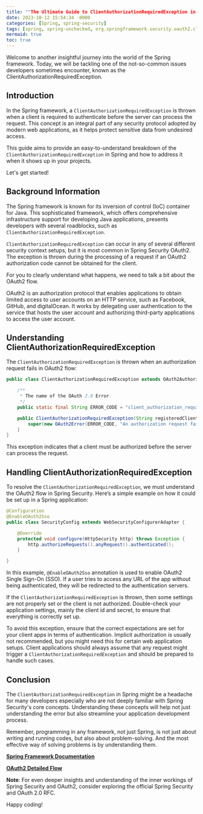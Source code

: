 ```yaml
---
title: ""The Ultimate Guide to ClientAuthorizationRequiredException in Spring Framework""
date: 2023-10-12 15:54:34 -0000
categories: [Spring, spring-security]
tags: [spring, spring-unchecked, org.springframework.security.oauth2.client]
mermaid: true
toc: true
---
```



Welcome to another insightful journey into the world of the Spring framework. Today, we will be tackling one of the not-so-common issues developers sometimes encounter, known as the ClientAuthorizationRequiredException. 

## Introduction

In the Spring framework, a `ClientAuthorizationRequiredException` is thrown when a client is required to authenticate before the server can process the request. This concept is an integral part of any security protocol adopted by modern web applications, as it helps protect sensitive data from undesired access.

This guide aims to provide an easy-to-understand breakdown of the `ClientAuthorizationRequiredException` in Spring and how to address it when it shows up in your projects.

Let's get started!

## Background Information

The Spring framework is known for its inversion of control (IoC) container for Java. This sophisticated framework, which offers comprehensive infrastructure support for developing Java applications, presents developers with several roadblocks, such as `ClientAuthorizationRequiredException`.

`ClientAuthorizationRequiredException` can occur in any of several different security context setups, but it is most common in Spring Security OAuth2. The exception is thrown during the processing of a request if an OAuth2 authorization code cannot be obtained for the client.

For you to clearly understand what happens, we need to talk a bit about the OAuth2 flow.

OAuth2 is an authorization protocol that enables applications to obtain limited access to user accounts on an HTTP service, such as Facebook, GitHub, and digitalOcean. It works by delegating user authentication to the service that hosts the user account and authorizing third-party applications to access the user account.

## Understanding ClientAuthorizationRequiredException

The `ClientAuthorizationRequiredException` is thrown when an authorization request fails in OAuth2 flow: 

```java
public class ClientAuthorizationRequiredException extends OAuth2AuthorizationException {

    /**
     * The name of the OAuth 2.0 Error.
     */
    public static final String ERROR_CODE = "client_authorization_required";

    public ClientAuthorizationRequiredException(String registeredClientId) {
        super(new OAuth2Error(ERROR_CODE, "An authorization request failed. The client with id " + registeredClientId + " is not authorized.", null));
    }
}
```

This exception indicates that a client must be authorized before the server can process the request.

## Handling ClientAuthorizationRequiredException

To resolve the `ClientAuthorizationRequiredException`, we must understand the OAuth2 flow in Spring Security. Here’s a simple example on how it could be set up in a Spring application:

```java
@Configuration
@EnableOAuth2Sso
public class SecurityConfig extends WebSecurityConfigurerAdapter {

    @Override
    protected void configure(HttpSecurity http) throws Exception {
        http.authorizeRequests().anyRequest().authenticated();
    }

}
```

In this example, `@EnableOAuth2Sso` annotation is used to enable OAuth2 Single Sign-On (SSO). If a user tries to access any URL of the app without being authenticated, they will be redirected to the authentication servers.

If the `ClientAuthorizationRequiredException` is thrown, then some settings are not properly set or the client is not authorized. Double-check your application settings, mainly the client id and secret, to ensure that everything is correctly set up.

To avoid this exception, ensure that the correct expectations are set for your client apps in terms of authentication. Implicit authorization is usually not recommended, but you might need this for certain web application setups. Client applications should always assume that any request might trigger a `ClientAuthorizationRequiredException` and should be prepared to handle such cases.

## Conclusion

The `ClientAuthorizationRequiredException` in Spring might be a headache for many developers especially who are not deeply familiar with Spring Security's core concepts. Understanding these concepts will help not just understanding the error but also streamline your application development process.

Remember, programming in any framework, not just Spring, is not just about writing and running codes, but also about problem-solving. And the most effective way of solving problems is by understanding them.

__[Spring Framework Documentation](https://docs.spring.io/spring-framework/docs/current/reference/html/)__

__[OAuth2 Detailed Flow](https://tools.ietf.org/html/rfc6749)__

**Note**: For even deeper insights and understanding of the inner workings of Spring Security and OAuth2, consider exploring the official Spring Security and OAuth 2.0 RFC.

Happy coding!
